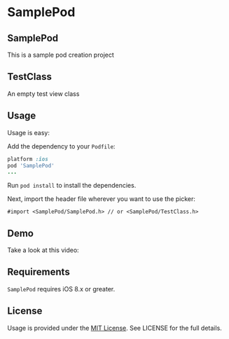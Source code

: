 SamplePod
=================

## SamplePod

This is a sample pod creation project 

## TestClass

An empty test view class

## Usage

Usage is easy:

Add the dependency to your `Podfile`:

```ruby
platform :ios
pod 'SamplePod'
...
```

Run `pod install` to install the dependencies.

Next, import the header file wherever you want to use the picker:

```objc
#import <SamplePod/SamplePod.h> // or <SamplePod/TestClass.h>
```

## Demo

Take a look at this video:

## Requirements

`SamplePod` requires iOS 8.x or greater.


## License

Usage is provided under the [MIT License](http://http://opensource.org/licenses/mit-license.php).  See LICENSE for the full details.
